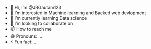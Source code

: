- 👋 Hi, I’m @JRGautam123
- 👀 I’m interested in Machine learning and Backed web devlopment
- 🌱 I’m currently learning  Data science
- 💞️ I’m looking to collaborate on 
- 📫 How to reach me  
- 😄 Pronouns: ...
- ⚡ Fun fact: ...

<!---
JRGautam123/JRGautam123 is a ✨ special ✨ repository because its `README.md` (this file) appears on your GitHub profile.
You can click the Preview link to take a look at your changes.
--->
